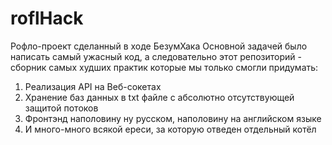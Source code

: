 # roflHack
Рофло-проект сделанный в ходе БезумХака
Основной задачей было написать самый ужасный код, а следовательно этот репозиторий - сборник самых худших практик которые мы только смогли придумать:
1. Реализация API на Веб-сокетах
2. Хранение баз данных в txt файле с абсолютно отсутствующей защитой потоков
3. Фронтэнд наполовину ну русском, наполовину на английском языке
4. И много-много всякой ереси, за которую отведен отдельный котёл
